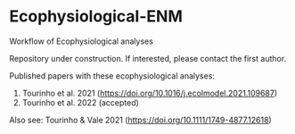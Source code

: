 # Ecophysiological-ENM
Workflow of Ecophysiological analyses

Repository under construction. If interested, please contact the first author.

Published papers with these ecophysiological analyses:
1. Tourinho et al. 2021 (https://doi.org/10.1016/j.ecolmodel.2021.109687)
2. Tourinho et al. 2022 (accepted)

Also see: 
Tourinho & Vale 2021 (https://doi.org/10.1111/1749-4877.12618)
